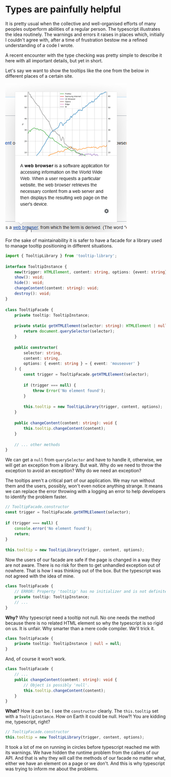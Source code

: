 # Types are painfully helpful

It is pretty usual when the collective and well-organised efforts of many peoples outperform abilities of a regular person. The typescript illustrates the idea routinely. The warnings and errors it raises in places which, initially I couldn't agree with, after a time of frustration bestow me a refined understanding of a code I wrote.

A recent encounter with the type checking was pretty simple to describe it here with all important details, but yet in short.

Let's say we want to show the tooltips like the one from the below in different places of a certain site.


![a tooltip, random example from the `https://en.wikipedia.org/wiki/Browser_engine`](
    ../media/before-2022/tooltip-example-cut.png "a tooltip, random example from the https://en.wikipedia.org/wiki/Browser_engine"
)


For the sake of maintainability it is safer to have a facade for a library used to manage tooltip positioning in different situations.

```typescript
import { TooltipLibrary } from 'tooltip-library';

interface TooltipInstance {
    new(trigger: HTMLElement, content: string, options: {event: string}): void;
    show(): void;
    hide(): void;
    changeContent(content: string): void;
    destroy(): void;
}

class TooltipFacade {
    private tooltip: TooltipInstance;

    private static getHTMLElement(selector: string): HTMLElement | null {
        return document.querySelector(selector);
    }

    public constructor(
        selector: string,
        content: string,
        options: { event: string } = { event: 'mouseover' }
    ) {
        const trigger = TooltipFacade.getHTMLElement(selector);

        if (trigger === null) {
            throw Error('No element found');
        }

        this.tooltip = new TooltipLibrary(trigger, content, options);
    }

    public changeContent(content: string): void {
        this.tooltip.changeContent(content);
    }

    // ... other methods
}
```

We can get a `null` from `querySelector` and have to handle it, otherwise, we will get an exception from a library. But wait. Why do we need to throw the exception to avoid an exception? Why do we need an exception?

The tooltips aren't a critical part of our application. We may run without them and the users, possibly, won't even notice anything strange. It means we can replace the error throwing with a logging an error to help developers to identify the problem faster.

```typescript
// TooltipFacade.constructor
const trigger = TooltipFacade.getHTMLElement(selector);

if (trigger === null) {
    console.error('No element found');
    return;
}

this.tooltip = new TooltipLibrary(trigger, content, options);
```

Now the users of our facade are safe if the page is changed in a way they are not aware. There is no risk for them to get unhandled exception out of nowhere. That is how I was thinking out of the box. But the typescript was not agreed with the idea of mine.

```typescript
class TooltipFacade {
    // ERROR: Property 'tooltip' has no initializer and is not definitely assigned in the constructor.
    private tooltip: TooltipInstance;
    // ...
}
```

**Why?** Why typescript need a tooltip not null. No one needs the method because there is no related HTML element so why the typescript is so rigid on us. It is unfair. Why smarter than a mere code compiler. We'll trick it.

```typescript
class TooltipFacade {
    private tooltip: TooltipInstance | null = null;
}
```

And, of course it won't work.

```typescript
class TooltipFacade {
    // ...
    public changeContent(content: string): void {
        // Object is possibly 'null'.
        this.tooltip.changeContent(content);
    }
}
```

**What?** How it can be. I see the `constructor` clearly. The `this.tooltip` set with a `TooltipInstance`. How on Earth it could be null. How?! You are kidding me, typescript, right?

```typescript
// TooltipFacade.constructor
this.tooltip = new TooltipLibrary(trigger, content, options);
```

It took a lot of me on running in circles before typescript reached me with its warnings. We have hidden the runtime problem from the callers of our API. And that is why they will call the methods of our facade no matter what, either we have an element on a page or we don't. And this is why typescript was trying to inform me about the problems.

